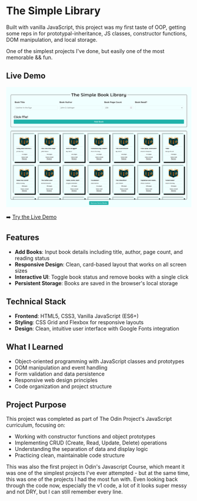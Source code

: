 # The Simple Library

Built with vanilla JavaScript, this project was my first taste of OOP, getting some reps in for prototypal-inheritance, JS classes, constructor functions, DOM manipulation, and local storage.

One of the simplest projects I've done, but easily one of the most memorable && fun.

## Live Demo

[![Library App Screenshot](./images/demo_v2.0.png)](https://myopicoracle.github.io/prototypes-library/)

➡️ [Try the Live Demo](https://myopicoracle.github.io/prototypes-library/)

## Features

- **Add Books**: Input book details including title, author, page count, and reading status
- **Responsive Design**: Clean, card-based layout that works on all screen sizes
- **Interactive UI**: Toggle book status and remove books with a single click
- **Persistent Storage**: Books are saved in the browser's local storage

## Technical Stack

- **Frontend**: HTML5, CSS3, Vanilla JavaScript (ES6+)
- **Styling**: CSS Grid and Flexbox for responsive layouts
- **Design**: Clean, intuitive user interface with Google Fonts integration

## What I Learned

- Object-oriented programming with JavaScript classes and prototypes
- DOM manipulation and event handling
- Form validation and data persistence
- Responsive web design principles
- Code organization and project structure

## Project Purpose

This project was completed as part of The Odin Project's JavaScript curriculum, focusing on:
- Working with constructor functions and object prototypes
- Implementing CRUD (Create, Read, Update, Delete) operations
- Understanding the separation of data and display logic
- Practicing clean, maintainable code structure

This was also the first project in Odin's Javascript Course, which meant it was one of the simplest projects I've ever attempted - but at the same time, this was one of the projects I had the most fun with. Even looking back through the code now, especially the v1 code, a lot of it looks super messy and not DRY, but I can still remember every line.